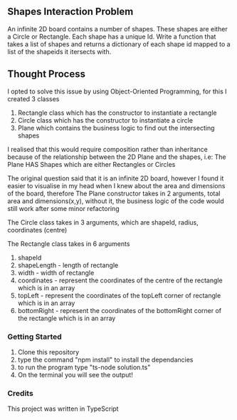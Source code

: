 ## Shapes Interaction Problem
An infinite 2D board contains a number of shapes. These shapes are either a Circle or Rectangle. Each shape has a unique Id. Write a function that takes a list of shapes and returns a dictionary of each shape id mapped to a list of the shapeids it itersects with.

## Thought Process
I opted to solve this issue by using Object-Oriented Programming, for this I created 3 classes
1) Rectangle class which has the constructor to instantiate a rectangle
2) Circle class which has the constructor to instantiate a circle
3) Plane which contains the business logic to find out the intersecting shapes

I realised that this would require composition rather than inheritance because of the relationship between the 2D Plane and the shapes, i.e: The Plane HAS Shapes which are either Rectangles or Circles

The original question said that it is an infinite 2D board, however I found it easier to visualise in my head when I knew about the area and dimensions of the board, therefore The Plane constructor takes in 2 arguments, total area and dimensions(x,y), without it, the business logic of the code would still work after some minor refactoring

The Circle class takes in 3 arguments, which are shapeId, radius, coordinates (centre)

The Rectangle class takes in 6 arguments
1) shapeId
2) shapeLength - length of rectangle
3) width - width of rectangle
4) coordinates - represent the coordinates of the centre of the rectangle which is in an array
5) topLeft - represent the coordinates of the topLeft corner of rectangle which is in an array
6) bottomRight - represent the coordinates of the bottomRight corner of the rectangle which is in an array





### Getting Started
1) Clone this repository
2) type the command "npm install" to install the dependancies
3) to run the program type "ts-node solution.ts"
4) On the terminal you will see the output!

### Credits
This project was written in TypeScript




